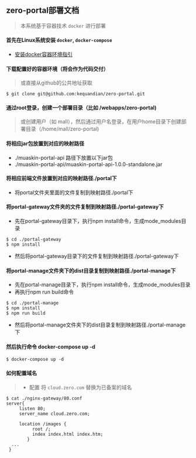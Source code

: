 ## zero-portal部署文档
> 本系统基于容器技术 `docker` 进行部署

#### 首先在Linux系统安装 `docker`, `docker-compose`
- [安装docker容器环境指引](https://github.com/kequandian/dev_docs/blob/master/ops/Linux%E7%B3%BB%E7%BB%9F%E5%AE%89%E8%A3%85%20docker%E5%92%8Cocker-compose.md)

#### 下载配置好的容器环境（将会作为代码交付）
> 或直接从github的公共地址获取
```shell
$ git clone git@github.com:kequandian/zero-portal.git
```

#### 通过root登录，创建一个部署目录（比如 /webapps/zero-portal) 
> 或创建用户（如 mall），然后通过用户名登录，在用户home目录下创建部署目录（/home/mall/zero-portal) 


#### 将相应jar包放置到对应的映射路径
* ./muaskin-portal-api 路径下放置以下jar包
* ./muaskin-portal-api/muaskin-portal-api-1.0.0-standalone.jar

#### 将相应前端文件放置到对应的映射路径./portal下
* 将portal文件夹里面的文件复制到映射路径./portal下

#### 将portal-gateway文件夹的文件复制到映射路径./portal-gateway下
* 先在portal-gateway目录下，执行npm install命令，生成mode_modules目录
```shell
$ cd ./portal-gateway
$ npm install
```
* 然后将portal-gateway目录下的文件复制到映射路径./portal-gateway下

#### 将portal-manage文件夹下的dist目录复制到映射路径./portal-manage下
* 先在portal-manage目录下，执行npm install命令，生成mode_modules目录
* 再执行npm run build命令
```shell
$ cd ./portal-manage
$ npm install
$ npm run build
```
* 然后将portal-manage文件夹下的dist目录复制到映射路径./portal-manage下

#### 然后执行命令 docker-compose up -d 
```shell
$ docker-compose up -d 
```

#### 如何配置域名

> * 配置 将 `cloud.zero.com` 替换为已备案的域名

```shell
$ cat ./nginx-gateway/80.conf
server{
     listen 80;
     server_name cloud.zero.com;
    
     location /images {
          root /;
          index index.html index.htm;
        }
  ...
 }
```




